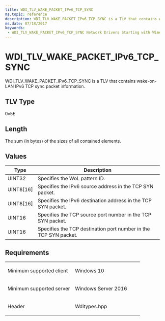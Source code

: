 ```yaml
---
title: WDI_TLV_WAKE_PACKET_IPv6_TCP_SYNC
ms.topic: reference
description: WDI_TLV_WAKE_PACKET_IPv6_TCP_SYNC is a TLV that contains wake-on-LAN IPv6 TCP sync packet information.
ms.date: 07/18/2017
keywords:
 - WDI_TLV_WAKE_PACKET_IPv6_TCP_SYNC Network Drivers Starting with Windows Vista
---
```


# WDI\_TLV\_WAKE\_PACKET\_IPv6\_TCP\_SYNC


WDI\_TLV\_WAKE\_PACKET\_IPv6\_TCP\_SYNC is a TLV that contains wake-on-LAN IPv6 TCP sync packet information.

## TLV Type


0x5E

## Length


The sum (in bytes) of the sizes of all contained elements.

## Values


| Type        | Description                                                      |
|-------------|------------------------------------------------------------------|
| UINT32      | Specifies the WoL pattern ID.                                    |
| UINT8\[16\] | Specifies the IPv6 source address in the TCP SYN packet.         |
| UINT8\[16\] | Specifies the IPv6 destination address in the TCP SYN packet.    |
| UINT16      | Specifies the TCP source port number in the TCP SYN packet.      |
| UINT16      | Specifies the TCP destination port number in the TCP SYN packet. |

 

## Requirements

<table>
<colgroup>
<col width="50%" />
<col width="50%" />
</colgroup>
<tbody>
<tr class="odd">
<td><p>Minimum supported client</p></td>
<td><p>Windows 10</p></td>
</tr>
<tr class="even">
<td><p>Minimum supported server</p></td>
<td><p>Windows Server 2016</p></td>
</tr>
<tr class="odd">
<td><p>Header</p></td>
<td>Wditypes.hpp</td>
</tr>
</tbody>
</table>

 

 




